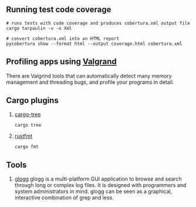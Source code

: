 ## Running test code coverage

```
# runs tests with code coverage and produces cobertura.xml output file
cargo tarpaulin -v -o Xml

# convert cobertura.xml into an HTML report
pycobertura show --format html --output coverage.html cobertura.xml
```

## Profiling apps using [Valgrand](http://valgrind.org/)
There are Valgrind tools that can automatically detect many memory management and threading bugs, and profile your programs in detail.

## Cargo plugins

1. [cargo-tree](https://github.com/sfackler/cargo-tree)
    ```
    cargo tree
    ```
2. [rustfmt](https://github.com/rust-lang-nursery/rustfmt)
    ```
    cargo fmt
    ```
## Tools

1. [glogg](http://glogg.bonnefon.org/)
glogg is a multi-platform GUI application to browse and search through long or complex log files.
It is designed with programmers and system administrators in mind. glogg can be seen as a graphical, interactive combination of grep and less.